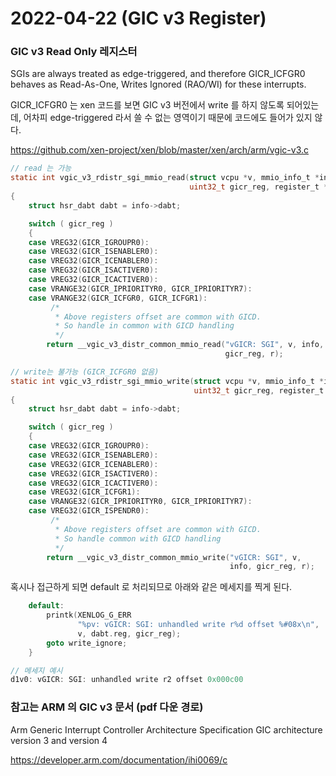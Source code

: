 # 2022-04-22 (GIC v3 Register)

### GIC v3 Read Only 레지스터

SGIs are always treated as edge-triggered, and therefore GICR_ICFGR0 behaves as Read-As-One, Writes Ignored (RAO/WI) for these interrupts.

GICR_ICFGR0 는 xen 코드를 보면 GIC v3 버전에서 write 를 하지 않도록 되어있는데, 어차피 edge-triggered 라서 쓸 수 없는 영역이기 때문에 코드에도 들어가 있지 않다.

https://github.com/xen-project/xen/blob/master/xen/arch/arm/vgic-v3.c

```c
// read 는 가능
static int vgic_v3_rdistr_sgi_mmio_read(struct vcpu *v, mmio_info_t *info,
                                        uint32_t gicr_reg, register_t *r)
{
    struct hsr_dabt dabt = info->dabt;

    switch ( gicr_reg )
    {
    case VREG32(GICR_IGROUPR0):
    case VREG32(GICR_ISENABLER0):
    case VREG32(GICR_ICENABLER0):
    case VREG32(GICR_ISACTIVER0):
    case VREG32(GICR_ICACTIVER0):
    case VRANGE32(GICR_IPRIORITYR0, GICR_IPRIORITYR7):
    case VRANGE32(GICR_ICFGR0, GICR_ICFGR1):
         /*
          * Above registers offset are common with GICD.
          * So handle in common with GICD handling
          */
        return __vgic_v3_distr_common_mmio_read("vGICR: SGI", v, info,
                                                gicr_reg, r);

// write는 불가능 (GICR_ICFGR0 없음)
static int vgic_v3_rdistr_sgi_mmio_write(struct vcpu *v, mmio_info_t *info,
                                         uint32_t gicr_reg, register_t r)
{
    struct hsr_dabt dabt = info->dabt;

    switch ( gicr_reg )
    {
    case VREG32(GICR_IGROUPR0):
    case VREG32(GICR_ISENABLER0):
    case VREG32(GICR_ICENABLER0):
    case VREG32(GICR_ISACTIVER0):
    case VREG32(GICR_ICACTIVER0):
    case VREG32(GICR_ICFGR1):
    case VRANGE32(GICR_IPRIORITYR0, GICR_IPRIORITYR7):
    case VREG32(GICR_ISPENDR0):
         /*
          * Above registers offset are common with GICD.
          * So handle common with GICD handling
          */
        return __vgic_v3_distr_common_mmio_write("vGICR: SGI", v,
                                                 info, gicr_reg, r);
```

혹시나 접근하게 되면 default 로 처리되므로 아래와 같은 메세지를 찍게 된다.

```c
    default:
        printk(XENLOG_G_ERR
               "%pv: vGICR: SGI: unhandled write r%d offset %#08x\n",
               v, dabt.reg, gicr_reg);
        goto write_ignore;
    }

// 메세지 예시
d1v0: vGICR: SGI: unhandled write r2 offset 0x000c00
```





### 참고는 ARM 의 GIC v3 문서 (pdf 다운 경로)

Arm Generic Interrupt Controller Architecture Specification
GIC architecture version 3 and version 4

https://developer.arm.com/documentation/ihi0069/c